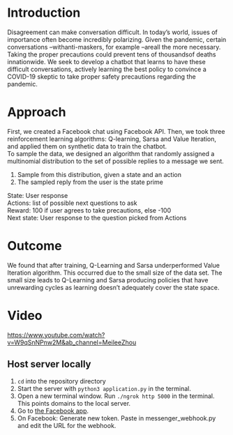# Introduction
Disagreement can make conversation difficult. In today’s world, issues of importance often become incredibly polarizing. Given the pandemic, certain conversations –withanti-maskers, for example –areall the more necessary. Taking the proper precautions could prevent tens of thousandsof deaths innationwide. We seek to develop a chatbot that learns to have these difficult conversations, actively learning the best policy to convince a COVID-19 skeptic to take proper safety precautions regarding the pandemic.

# Approach
First, we created a Facebook chat using Facebook API. Then, we took three reinforcement learning algorithms: Q-learning, Sarsa and Value Iteration, and applied them on synthetic data to train the chatbot. <br />
To sample the data, we designed an algorithm that randomly assigned a multinomial distribution to the set of possible replies to a message we sent. <br />
1) Sample from this distribution, given a state and an action
2) The sampled reply from the user is the state prime <br />


State: User response <br />
Actions: list of possible next questions to ask <br />
Reward: 100 if user agrees to take precautions, else -100 <br />
Next state: User response to the question picked from Actions <br />

# Outcome
We found that after training, Q-Learning and Sarsa underperformed Value Iteration algorithm. This occurred due to the small size of the data set. The small size leads to Q-Learning and Sarsa producing policies that have unrewarding cycles as learning doesn’t adequately cover the state space.

# Video

https://www.youtube.com/watch?v=W9qSnNPnw2M&ab_channel=MeileeZhou

## Host server locally

1) `cd` into the repository directory
2) Start the server with `python3 application.py` in the terminal.
3) Open a new terminal window. Run `./ngrok http 5000` in the terminal. This points domains to the local server.
4) Go to <a href="https://developers.facebook.com/apps/3387528317990455/messenger/settings/">the Facebook app</a>. 
5) On Facebook: Generate new token. Paste in messenger_webhook.py and edit the URL for the webhook.

